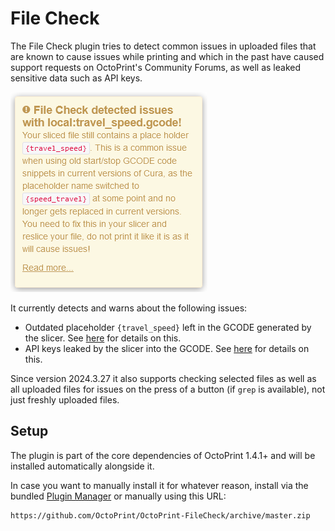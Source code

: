 # File Check

The File Check plugin tries to detect common issues in uploaded files that are known to cause
issues while printing and which in the past have caused support requests on OctoPrint's Community
Forums, as well as leaked sensitive data such as API keys.

![Screenshot](https://raw.githubusercontent.com/OctoPrint/OctoPrint-FileCheck/master/extras/screenshot.png)

It currently detects and warns about the following issues:

  * Outdated placeholder `{travel_speed}` left in the GCODE generated by the slicer. See
    [here](https://faq.octoprint.org/file-check-travel-speed) for details on this.
  * API keys leaked by the slicer into the GCODE. See
    [here](https://faq.octoprint.org/file-check-leaked-api-key) for details on this.

Since version 2024.3.27 it also supports checking selected files as well as all uploaded files for issues on
the press of a button (if `grep` is available), not just freshly uploaded files.

## Setup

The plugin is part of the core dependencies of OctoPrint 1.4.1+ and will be installed automatically alongside it.

In case you want to manually install it for whatever reason, install via the bundled
[Plugin Manager](https://docs.octoprint.org/en/master/bundledplugins/pluginmanager.html)
or manually using this URL:

    https://github.com/OctoPrint/OctoPrint-FileCheck/archive/master.zip
